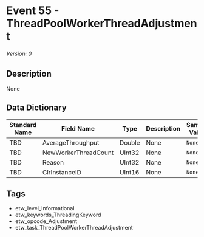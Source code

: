 # Event 55 - ThreadPoolWorkerThreadAdjustment
###### Version: 0

## Description
None

## Data Dictionary
|Standard Name|Field Name|Type|Description|Sample Value|
|---|---|---|---|---|
|TBD|AverageThroughput|Double|None|`None`|
|TBD|NewWorkerThreadCount|UInt32|None|`None`|
|TBD|Reason|UInt32|None|`None`|
|TBD|ClrInstanceID|UInt16|None|`None`|

## Tags
* etw_level_Informational
* etw_keywords_ThreadingKeyword
* etw_opcode_Adjustment
* etw_task_ThreadPoolWorkerThreadAdjustment
